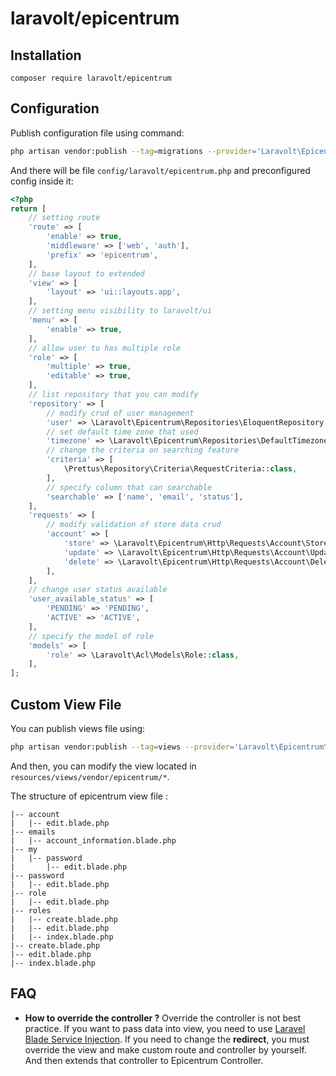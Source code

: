 
# laravolt/epicentrum

## Installation
`composer require laravolt/epicentrum`

## Configuration

Publish configuration file using command:

```bash
php artisan vendor:publish --tag=migrations --provider='Laravolt\Epicentrum\ServiceProvider
```

And there will be file `config/laravolt/epicentrum.php` and preconfigured config inside it:

```php
<?php
return [
	// setting route
	'route' => [
		'enable' => true,
		'middleware' => ['web', 'auth'],
		'prefix' => 'epicentrum',
	],
	// base layout to extended
	'view' => [
		'layout' => 'ui::layouts.app',
	],
	// setting menu visibility to laravolt/ui
	'menu' => [
		'enable' => true,
	],
	// allow user to has multiple role
	'role' => [
		'multiple' => true,
		'editable' => true,
	],
	// list repository that you can modify
	'repository' => [
		// modify crud of user management
		'user' => \Laravolt\Epicentrum\Repositories\EloquentRepository::class,
		// set default time zone that used
		'timezone' => \Laravolt\Epicentrum\Repositories\DefaultTimezoneRepository::class,
		// change the criteria on searching feature
		'criteria' => [
			\Prettus\Repository\Criteria\RequestCriteria::class,
		],
		// specify column that can searchable
		'searchable' => ['name', 'email', 'status'],
	],
	'requests' => [
		// modify validation of store data crud
		'account' => [
			'store' => \Laravolt\Epicentrum\Http\Requests\Account\Store::class,
			'update' => \Laravolt\Epicentrum\Http\Requests\Account\Update::class,
			'delete' => \Laravolt\Epicentrum\Http\Requests\Account\Delete::class,
		],
	],
	// change user status available
	'user_available_status' => [
		'PENDING' => 'PENDING',
		'ACTIVE' => 'ACTIVE',
	],
	// specify the model of role
	'models' => [
		'role' => \Laravolt\Acl\Models\Role::class,
	],
];
```
## Custom View File

You can publish views file using:

```bash
php artisan vendor:publish --tag=views --provider='Laravolt\Epicentrum\ServiceProvider'
```

And then, you can modify the view located in `resources/views/vendor/epicentrum/*`.

The structure of epicentrum view file :

```
|-- account
|	|-- edit.blade.php
|-- emails
|	|-- account_information.blade.php
|-- my
|	|-- password
|		|-- edit.blade.php
|-- password
|	|-- edit.blade.php
|-- role
|	|-- edit.blade.php
|-- roles
|	|-- create.blade.php
|	|-- edit.blade.php
|	|-- index.blade.php
|-- create.blade.php
|-- edit.blade.php
|-- index.blade.php
```
## FAQ
* **How to override the controller ?**
Override the controller is not best practice. If you want to pass data into view, you need to use [Laravel Blade Service Injection](https://laravel.com/docs/5.8/blade#service-injection).
If you need to change the **redirect**, you must override the view and make custom route and controller by yourself. And then extends that controller to Epicentrum Controller.


